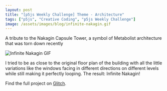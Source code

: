 ```yaml
---
layout: post
title: "[p5js Weekly Challenge] Theme - Architecture"
tags: ["p5js", "Creative Coding", "p5js Weekly Challenge"]
image: /assets/images/blog/infinite-nakagin.gif
---
```

A tribute to the Nakagin Capsule Tower, a symbol of Metabolist architecture that was torn down recently
<!--more-->
![Infinite Nakagin GIF](/assets/images/blog/infinite-nakagin.gif)

I tried to be as close to the original floor plan of the building with all the little variations like the windows facing in different directions on different levels while still making it perfectly looping. The result: Infinite Nakagin!  

Find the full project on [Glitch](https://glitch.com/~prism-worried-twill).